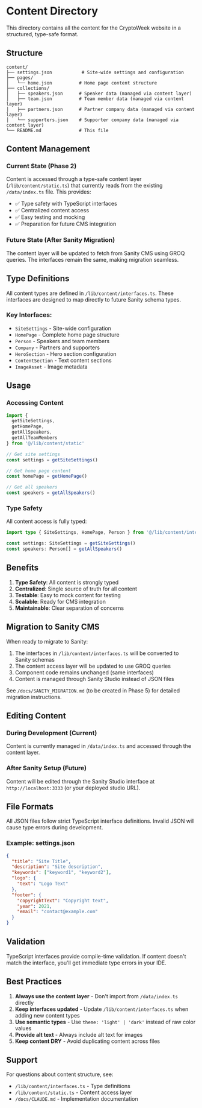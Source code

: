 # Content Directory

This directory contains all the content for the CryptoWeek website in a structured, type-safe format.

## Structure

```
content/
├── settings.json           # Site-wide settings and configuration
├── pages/
│   └── home.json          # Home page content structure
├── collections/
│   ├── speakers.json      # Speaker data (managed via content layer)
│   ├── team.json          # Team member data (managed via content layer)
│   ├── partners.json      # Partner company data (managed via content layer)
│   └── supporters.json    # Supporter company data (managed via content layer)
└── README.md              # This file
```

## Content Management

### Current State (Phase 2)
Content is accessed through a type-safe content layer (`/lib/content/static.ts`) that currently reads from the existing `/data/index.ts` file. This provides:
- ✅ Type safety with TypeScript interfaces
- ✅ Centralized content access
- ✅ Easy testing and mocking
- ✅ Preparation for future CMS integration

### Future State (After Sanity Migration)
The content layer will be updated to fetch from Sanity CMS using GROQ queries. The interfaces remain the same, making migration seamless.

## Type Definitions

All content types are defined in `/lib/content/interfaces.ts`. These interfaces are designed to map directly to future Sanity schema types.

### Key Interfaces:
- `SiteSettings` - Site-wide configuration
- `HomePage` - Complete home page structure
- `Person` - Speakers and team members
- `Company` - Partners and supporters
- `HeroSection` - Hero section configuration
- `ContentSection` - Text content sections
- `ImageAsset` - Image metadata

## Usage

### Accessing Content

```typescript
import {
  getSiteSettings,
  getHomePage,
  getAllSpeakers,
  getAllTeamMembers
} from '@/lib/content/static'

// Get site settings
const settings = getSiteSettings()

// Get home page content
const homePage = getHomePage()

// Get all speakers
const speakers = getAllSpeakers()
```

### Type Safety

All content access is fully typed:

```typescript
import type { SiteSettings, HomePage, Person } from '@/lib/content/interfaces'

const settings: SiteSettings = getSiteSettings()
const speakers: Person[] = getAllSpeakers()
```

## Benefits

1. **Type Safety**: All content is strongly typed
2. **Centralized**: Single source of truth for all content
3. **Testable**: Easy to mock content for testing
4. **Scalable**: Ready for CMS integration
5. **Maintainable**: Clear separation of concerns

## Migration to Sanity CMS

When ready to migrate to Sanity:

1. The interfaces in `/lib/content/interfaces.ts` will be converted to Sanity schemas
2. The content access layer will be updated to use GROQ queries
3. Component code remains unchanged (same interfaces)
4. Content is managed through Sanity Studio instead of JSON files

See `/docs/SANITY_MIGRATION.md` (to be created in Phase 5) for detailed migration instructions.

## Editing Content

### During Development (Current)
Content is currently managed in `/data/index.ts` and accessed through the content layer.

### After Sanity Setup (Future)
Content will be edited through the Sanity Studio interface at `http://localhost:3333` (or your deployed studio URL).

## File Formats

All JSON files follow strict TypeScript interface definitions. Invalid JSON will cause type errors during development.

### Example: settings.json

```json
{
  "title": "Site Title",
  "description": "Site description",
  "keywords": ["keyword1", "keyword2"],
  "logo": {
    "text": "Logo Text"
  },
  "footer": {
    "copyrightText": "Copyright text",
    "year": 2021,
    "email": "contact@example.com"
  }
}
```

## Validation

TypeScript interfaces provide compile-time validation. If content doesn't match the interface, you'll get immediate type errors in your IDE.

## Best Practices

1. **Always use the content layer** - Don't import from `/data/index.ts` directly
2. **Keep interfaces updated** - Update `/lib/content/interfaces.ts` when adding new content types
3. **Use semantic types** - Use `theme: 'light' | 'dark'` instead of raw color values
4. **Provide alt text** - Always include alt text for images
5. **Keep content DRY** - Avoid duplicating content across files

## Support

For questions about content structure, see:
- `/lib/content/interfaces.ts` - Type definitions
- `/lib/content/static.ts` - Content access layer
- `/docs/CLAUDE.md` - Implementation documentation

